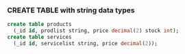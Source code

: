 ### CREATE TABLE with string data types

```sql
create table products
  (_id id, prodlist string, price decimal(2) stock int);
create table services
  (_id id, servicelist string, price decimal(2));
```
